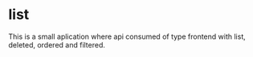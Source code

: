# list
This is a small aplication where api consumed of type frontend with list, deleted, ordered and filtered.
